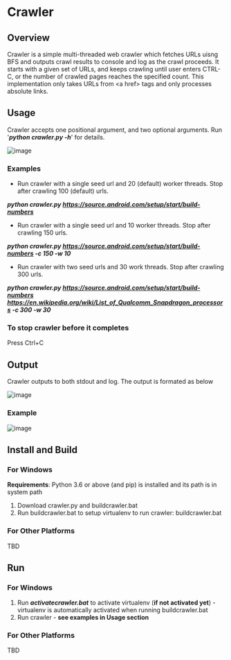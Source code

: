 # Crawler
## Overview
Crawler is a simple multi-threaded web crawler which fetches URLs uisng BFS and outputs crawl results to console and log as the crawl proceeds. It starts with a given set of URLs, and keeps crawling until user enters CTRL-C, or the number of crawled pages reaches the specified count. This implementation only takes URLs from \<a href\> tags and only processes absolute links.

## Usage
Crawler accepts one positional argument, and two optional arguments. Run '***python crawler.py -h***' for details.

![image](https://user-images.githubusercontent.com/17411814/131932976-09a155de-d341-4418-9aa8-ea1b9e73c80a.png)

### Examples
* Run crawler with a single seed url and 20 (default) worker threads. Stop after crawling 100 (default) urls.

***python crawler.py https://source.android.com/setup/start/build-numbers***

* Run crawler with a single seed url and 10 worker threads. Stop after crawling 150 urls.

***python crawler.py https://source.android.com/setup/start/build-numbers -c 150 -w 10***

* Run crawler with two seed urls and 30 work threads. Stop after crawling 300 urls.

***python crawler.py https://source.android.com/setup/start/build-numbers https://en.wikipedia.org/wiki/List_of_Qualcomm_Snapdragon_processors -c 300 -w 30***

### To stop crawler before it completes
Press Ctrl+C

## Output
Crawler outputs to both stdout and log. The output is formated as below

![image](https://user-images.githubusercontent.com/17411814/131935585-863f01c7-200b-48b4-82f7-864e212f2cb2.png)

### Example

![image](https://user-images.githubusercontent.com/17411814/131935379-bcba9d9d-ad27-459a-987a-ecb3be30f781.png)

## Install and Build
### For Windows
**Requirements**: Python 3.6 or above (and pip) is installed and its path is in system path
1. Download crawler.py and buildcrawler.bat
2. Run buildcrawler.bat to setup virtualenv to run crawler: buildcrawler.bat
### For Other Platforms
TBD
## Run
### For Windows
1. Run ***activatecrawler.bat*** to activate virtualenv (**if not activated yet**) - virtualenv is automatically activated when running buildcrawler.bat
2. Run crawler - **see examples in Usage section**

### For Other Platforms
TBD




